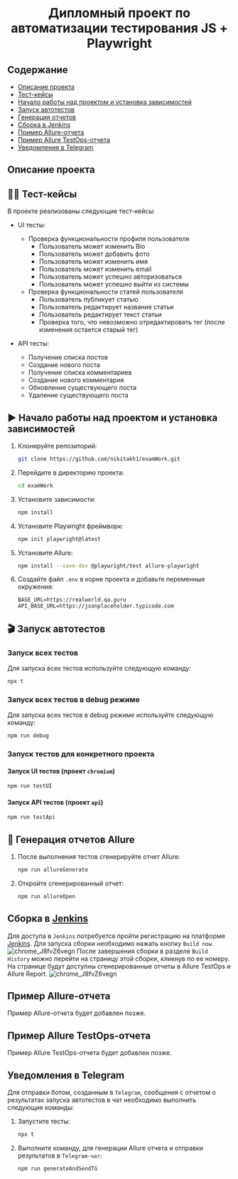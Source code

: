 <h1 align="center">Дипломный проект по автоматизации тестирования JS + Playwright</h1>

## Содержание
- <a href="#description"> Описание проекта</a>
- <a href="#cases"> Тест-кейсы</a>
- <a href="#install"> Начало работы над проектом и установка зависимостей</a>
- <a href="#autotests"> Запуск автотестов</a>
- <a href="#generateAllureReport"> Генерация отчетов</a>
- <a href="#jenkins"> Сборка в Jenkins</a>
- <a href="#allureReport"> Пример Allure-отчета</a>
- <a href="#allureTestOpsReport"> Пример Allure TestOps-отчета</a>
- <a href="#tg"> Уведомления в Telegram </a>

## <a name="description"></a> Описание проекта

## 🕵️‍♂️ <a name="cases"></a> Тест-кейсы

В проекте реализованы следующие тест-кейсы:

- UI тесты:
  - Проверка функциональности профиля пользователя
    - Пользователь может изменить Bio
    - Пользователь может добавить фото
    - Пользователь может изменить имя
    - Пользователь может изменить email
    - Пользователь может успешно авторизоваться
    - Пользователь может успешно выйти из системы
  - Проверка функциональности статей пользователя
    - Пользователь публикует статью
    - Пользователь редактирует название статьи
    - Пользователь редактирует текст статьи
    - Проверка того, что невозможно отредактировать тег (после изменения остается старый тег)

- API тесты:
  - Получение списка постов
  - Создание нового поста
  - Получение списка комментариев
  - Создание нового комментария
  - Обновление существующего поста
  - Удаление существующего поста

## ▶️ <a name="install"></a> Начало работы над проектом и установка зависимостей

1. Клонируйте репозиторий:
   ```sh
   git clone https://github.com/nikitakh1/examWork.git
   ```

2. Перейдите в директорию проекта:
   ```sh
   cd examWork
   ```

3. Установите зависимости:
   ```sh
   npm install
   ```
   
4. Установите Playwright фреймворк:
   ```sh
   npm init playwright@latest
   ```

5. Установите Allure:
   ```sh
   npm install --save-dev @playwright/test allure-playwright
   ```

6. Создайте файл `.env` в корне проекта и добавьте переменные окружения:
   ```env
   BASE_URL=https://realworld.qa.guru
   API_BASE_URL=https://jsonplaceholder.typicode.com
   ```

## 🎬 <a name="autotests"></a> Запуск автотестов

### Запуск всех тестов

Для запуска всех тестов используйте следующую команду:
```sh
npx t
```
### Запуск всех тестов в debug режиме

Для запуска всех тестов в debug режиме используйте следующую команду:
```sh
npm run debug
```

### Запуск тестов для конкретного проекта

#### Запуск UI тестов (проект `chromium`)
```sh
npm run testUI
```

#### Запуск API тестов (проект `api`)
```sh
npm run testApi
```

## 📝 <a name="generateAllureReport"></a> Генерация отчетов Allure

1. После выполнения тестов сгенерируйте отчет Allure:
   ```sh
   npm run allureGenerate
   ```

2. Откройте сгенерированный отчет:
   ```sh
   npm run allureOpen
   ```

<a name="jenkins"></a>
## </a> Сборка в <a target="_blank" href="https://jenkins.autotests.cloud/job/001-nikitakh1-examauto/"> Jenkins </a>

Для доступа в <code>Jenkins</code> потребуется пройти регистрацию на платформе [Jenkins](https://jenkins.autotests.cloud/). Для запуска сборки необходимо нажать кнопку <code>Build now</code>.
![chrome_J8fvZ6vegn](https://github.com/user-attachments/assets/d644f993-57c0-478b-863a-2bd9520247ee)
После завершения сборки в разделе <code>Build History</code> можно перейти на страницу этой сборки, кликнув по ее номеру. На странице будут доступны сгенерированные отчеты в Allure TestOps и Allure Report.
![chrome_J8fvZ6vegn](https://github.com/user-attachments/assets/d644f993-57c0-478b-863a-2bd9520247ee)

## <a name="allureReport"></a> Пример Allure-отчета

Пример Allure-отчета будет добавлен позже.

## <a name="allureTestOpsReport"></a> Пример Allure TestOps-отчета

Пример Allure TestOps-отчета будет добавлен позже.

## <a name="tg"></a> Уведомления в Telegram

Для отправки ботом, созданным в <code>Telegram</code>, сообщения с отчетом о результатах запуска автотестов в чат необходимо выполнить следующие команды:
1. Запустите тесты:
   ```sh
   npx t
   ```
2. Выполните команду, для генерации Allure отчета и отправки результатов в <code>Telegram-чат</code>:
   ```sh
   npm run generateAndSendTG
   ```

